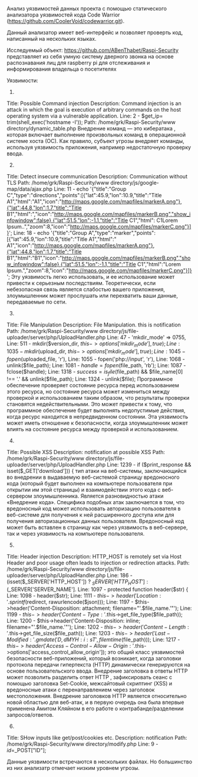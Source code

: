 Анализ уязвимостей данных проекта с помощью статического анализатора уязвимостей кода Сode Warrior (https://github.com/CoolerVoid/codewarrior.git).

Данный анализатор имеет веб-интерфейс и позволяет проверть код, написанный на нескольких языках.

Исследуемый объект:
https://github.com/ABenThabet/Raspi-Security представляет из себя умную систему дверного звонка на основе распознавания лиц для raspberry pi для отслеживания и информирования владельца о посетителях


Уязвимости:

1) 
Title: Possible Command injection
Description: Command injection is an attack in which the goal is execution of arbitrary commands on the host operating system via a vulnerable application.
Line: 2 -  $get_ip= trim(shell_exec('hostname -I'));
Path: /home/grk/Raspi-Security/www directory/dynamic_table.php
Внедрение команд — это кибератака , которая включает выполнение произвольных команд в операционной системе хоста (ОС). Как правило, субъект угрозы внедряет команды, используя уязвимость приложения, например недостаточную проверку ввода.

2)
Title: Detect insecure communication
Description: Communication without TLS
Path: /home/grk/Raspi-Security/www directory/js/google-map/data/ajax.php
Line: 11 -  		echo '{"title":"Group C","type":"directions","points":[{"lat":45.9,"lon":10.9,"title":"Title A1","html":"A1","icon":"http://maps.google.com/mapfiles/markerA.png"},{"lat":44.8,"lon":1.7,"title":"Title B1","html":","icon":"http://maps.google.com/mapfiles/markerB.png","show_infowindow":false},{"lat":51.5,"lon":-1.1,"title":"Title C1","html": C1Lorem Ipsum..","zoom":8,"icon":"http://maps.google.com/mapfiles/markerC.png"}]}'; 
Line: 18 -  		echo '{"title":"Group A","type":"marker","points":[{"lat":45.9,"lon":10.9,"title":"Title A1","html":" A1","icon":"http://maps.google.com/mapfiles/markerA.png"},{"lat":44.8,"lon":1.7,"title":"Title B1","html":"B1","icon":"http://maps.google.com/mapfiles/markerB.png","show_infowindow":false},{"lat":51.5,"lon":-1.1,"title":"Title C1","html":"Lorem Ipsum.","zoom":8,"icon":"http://maps.google.com/mapfiles/markerC.png"}]}'; 
Эту уязвимость легко использовать, и ее использование может привести к серьезным последствиям. Теоретически, если небезопасная связь является слабостью вашего приложения, злоумышленник может прослушать или перехватить ваши данные, передаваемые по сети. 


3)
Title: File Manipulation
Description: File Manipulation. this is notification
Path: /home/grk/Raspi-Security/www directory/js/file-uploader/server/php/UploadHandler.php
Line: 47 -              'mkdir_mode' => 0755,
Line: 511 -                  mkdir($version_dir, $this->options['mkdir_mode'], true);
Line: 1035 -                  mkdir($upload_dir, $this->options['mkdir_mode'], true);
Line: 1045 -                          fopen($uploaded_file, 'r'),
Line: 1055 -                      fopen('php://input', 'r'),
Line: 1068 -                      unlink($file_path);
Line: 1081 -              $handle = fopen($file_path, 'rb');
Line: 1087 -              fclose($handle);
Line: 1318 -              $success = is_file($file_path) && $file_name[0] !== '.' && unlink($file_path);
Line: 1324 -                              unlink($file);
Программное обеспечение проверяет состояние ресурса перед использованием этого ресурса, но состояние ресурса может измениться между проверкой и
использованием таким образом, что результаты проверки становятся недействительными. 
Это может привести к тому, что программное обеспечение будет выполнять недопустимые действия, когда ресурс находится в непредвиденном состоянии.
Эта уязвимость может иметь отношение к безопасности, когда злоумышленник может влиять на состояние ресурса между проверкой и использованием.

4)
Title: Possible XSS
Description: notification at possible XSS
Path: /home/grk/Raspi-Security/www directory/js/file-uploader/server/php/UploadHandler.php
Line: 1239 -          if ($print_response && isset($_GET['download'])) {
тип атаки на веб-системы, заключающийся во внедрении в выдаваемую веб-системой страницу вредоносного кода (который будет выполнен на компьютере пользователя при открытии им этой страницы) и взаимодействии этого кода с веб-сервером злоумышленника. Является разновидностью атаки «Внедрение кода».
Специфика подобных атак заключается в том, что вредоносный код может использовать авторизацию пользователя в веб-системе для получения к ней расширенного доступа или для получения авторизационных данных пользователя. Вредоносный код может быть вставлен в страницу как через уязвимость в веб-сервере, так и через уязвимость на компьютере пользователя.

5)
Title: Header injection
Description: HTTP_HOST is remotely set via Host Header and poor usage often leads to injection or redirection attacks.
Path: /home/grk/Raspi-Security/www directory/js/file-uploader/server/php/UploadHandler.php
Line: 186 -              (isset($_SERVER['HTTP_HOST']) ? $_SERVER['HTTP_HOST'] : ($_SERVER['SERVER_NAME'].
Line: 1097 -      protected function header($str) {
Line: 1098 -          header($str);
Line: 1111 -                  $this->header('Location: '.sprintf($redirect, rawurlencode($json)));
Line: 1197 -              $this->header('Content-Disposition: attachment; filename="'.$file_name.'"');
Line: 1199 -              $this->header('Content-Type: '.$this->get_file_type($file_path));
Line: 1200 -              $this->header('Content-Disposition: inline; filename="'.$file_name.'"');
Line: 1202 -          $this->header('Content-Length: '.$this->get_file_size($file_path));
Line: 1203 -          $this->header('Last-Modified: '.gmdate('D, d M Y H:i:s T', filemtime($file_path)));
Line: 1217 -          $this->header('Access-Control-Allow-Origin: '.$this->options['access_control_allow_origin']);
это общий класс уязвимостей безопасности веб-приложений, который возникает, когда заголовки протокола передачи гипертекста (HTTP) динамически генерируются на основе пользовательского ввода. Внедрение заголовка в ответы HTTP может позволить разделить ответ HTTP , зафиксировать сеанс с помощью заголовка Set-Cookie, межсайтовый скриптинг (XSS) и вредоносные атаки с перенаправлением через заголовок местоположения. Внедрение заголовков HTTP является относительно новой областью для веб-атак, и в первую очередь она была впервые применена Амитом Кляйном в его работе о контрабанде/разделении запросов/ответов. 

6)
Title: SHow inputs like get/post/cookies etc.
Description: notification
Path: /home/grk/Raspi-Security/www directory/modify.php
Line: 9 -  $id=$_POST["ID"];


Данные уязвимости встречаются в нескольких файлах.
Но большинство из них анализатр отмечает низким уровнем угрозы.

